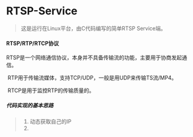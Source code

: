 # RTSP-Service

> 这是运行在Linux平台，由C代码编写的简单RTSP Service端。

#### RTSP/RTP/RTCP协议

​	RTSP是一个网络通信协议，本身并不具备传输流的功能，主要用于协商发起通信。

​	RTP用于传输流媒体，支持TCP/UDP，一般是用UDP来传输TS流/MP4。

​	RTCP是用于监控RTP的传输质量的。

##### 代码实现的基本思路

> 1. 动态获取自己的IP
> 2. 